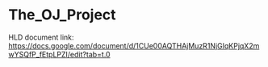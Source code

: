 # The_OJ_Project
HLD document link: https://docs.google.com/document/d/1CUe00AQTHAjMuzR1NjGIqKPjqX2mwYSQfP_fEtpLPZI/edit?tab=t.0
